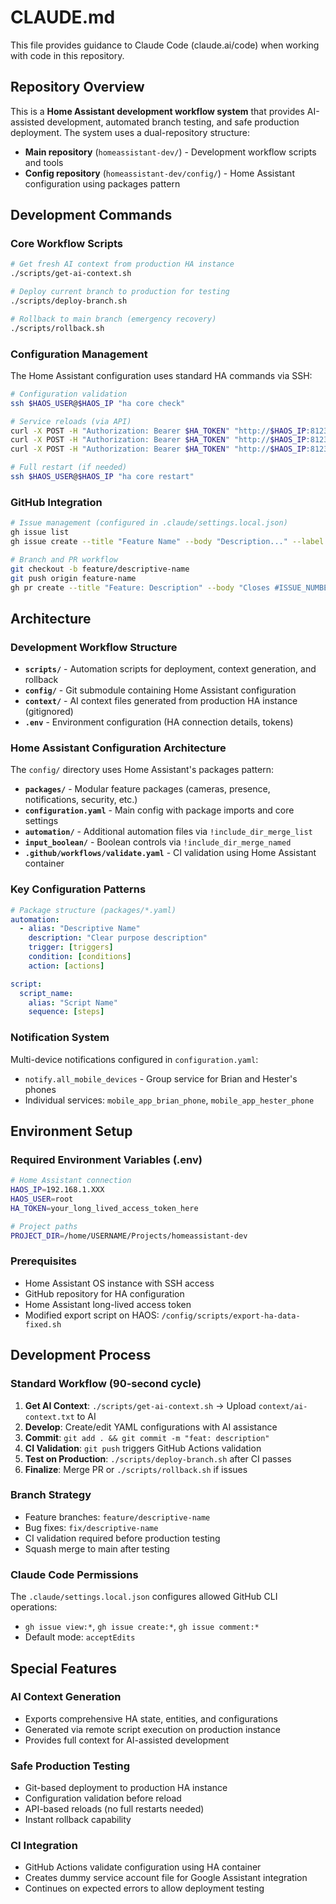 # CLAUDE.md

This file provides guidance to Claude Code (claude.ai/code) when working with code in this repository.

## Repository Overview

This is a **Home Assistant development workflow system** that provides AI-assisted development, automated branch testing, and safe production deployment. The system uses a dual-repository structure:

- **Main repository** (`homeassistant-dev/`) - Development workflow scripts and tools
- **Config repository** (`homeassistant-dev/config/`) - Home Assistant configuration using packages pattern

## Development Commands

### Core Workflow Scripts
```bash
# Get fresh AI context from production HA instance
./scripts/get-ai-context.sh

# Deploy current branch to production for testing
./scripts/deploy-branch.sh  

# Rollback to main branch (emergency recovery)
./scripts/rollback.sh
```

### Configuration Management
The Home Assistant configuration uses standard HA commands via SSH:
```bash
# Configuration validation
ssh $HAOS_USER@$HAOS_IP "ha core check"

# Service reloads (via API)
curl -X POST -H "Authorization: Bearer $HA_TOKEN" "http://$HAOS_IP:8123/api/services/homeassistant/reload_all"
curl -X POST -H "Authorization: Bearer $HA_TOKEN" "http://$HAOS_IP:8123/api/services/automation/reload"
curl -X POST -H "Authorization: Bearer $HA_TOKEN" "http://$HAOS_IP:8123/api/services/script/reload"

# Full restart (if needed)
ssh $HAOS_USER@$HAOS_IP "ha core restart"
```

### GitHub Integration
```bash
# Issue management (configured in .claude/settings.local.json)
gh issue list
gh issue create --title "Feature Name" --body "Description..." --label "enhancement"

# Branch and PR workflow
git checkout -b feature/descriptive-name
git push origin feature-name
gh pr create --title "Feature: Description" --body "Closes #ISSUE_NUMBER" --base main
```

## Architecture

### Development Workflow Structure
- **`scripts/`** - Automation scripts for deployment, context generation, and rollback
- **`config/`** - Git submodule containing Home Assistant configuration
- **`context/`** - AI context files generated from production HA instance (gitignored)
- **`.env`** - Environment configuration (HA connection details, tokens)

### Home Assistant Configuration Architecture
The `config/` directory uses Home Assistant's packages pattern:

- **`packages/`** - Modular feature packages (cameras, presence, notifications, security, etc.)
- **`configuration.yaml`** - Main config with package imports and core settings
- **`automation/`** - Additional automation files via `!include_dir_merge_list`
- **`input_boolean/`** - Boolean controls via `!include_dir_merge_named`
- **`.github/workflows/validate.yaml`** - CI validation using Home Assistant container

### Key Configuration Patterns
```yaml
# Package structure (packages/*.yaml)
automation:
  - alias: "Descriptive Name" 
    description: "Clear purpose description"
    trigger: [triggers]
    condition: [conditions]
    action: [actions]

script:
  script_name:
    alias: "Script Name" 
    sequence: [steps]
```

### Notification System
Multi-device notifications configured in `configuration.yaml`:
- `notify.all_mobile_devices` - Group service for Brian and Hester's phones
- Individual services: `mobile_app_brian_phone`, `mobile_app_hester_phone`

## Environment Setup

### Required Environment Variables (.env)
```bash
# Home Assistant connection
HAOS_IP=192.168.1.XXX
HAOS_USER=root
HA_TOKEN=your_long_lived_access_token_here

# Project paths
PROJECT_DIR=/home/USERNAME/Projects/homeassistant-dev
```

### Prerequisites
- Home Assistant OS instance with SSH access
- GitHub repository for HA configuration 
- Home Assistant long-lived access token
- Modified export script on HAOS: `/config/scripts/export-ha-data-fixed.sh`

## Development Process

### Standard Workflow (90-second cycle)
1. **Get AI Context**: `./scripts/get-ai-context.sh` → Upload `context/ai-context.txt` to AI
2. **Develop**: Create/edit YAML configurations with AI assistance
3. **Commit**: `git add . && git commit -m "feat: description"`
4. **CI Validation**: `git push` triggers GitHub Actions validation
5. **Test on Production**: `./scripts/deploy-branch.sh` after CI passes
6. **Finalize**: Merge PR or `./scripts/rollback.sh` if issues

### Branch Strategy
- Feature branches: `feature/descriptive-name`
- Bug fixes: `fix/descriptive-name`
- CI validation required before production testing
- Squash merge to main after testing

### Claude Code Permissions
The `.claude/settings.local.json` configures allowed GitHub CLI operations:
- `gh issue view:*`, `gh issue create:*`, `gh issue comment:*`
- Default mode: `acceptEdits`

## Special Features

### AI Context Generation
- Exports comprehensive HA state, entities, and configurations
- Generated via remote script execution on production instance
- Provides full context for AI-assisted development

### Safe Production Testing  
- Git-based deployment to production HA instance
- Configuration validation before reload
- API-based reloads (no full restarts needed)
- Instant rollback capability

### CI Integration
- GitHub Actions validate configuration using HA container
- Creates dummy service account file for Google Assistant integration
- Continues on expected errors to allow deployment testing